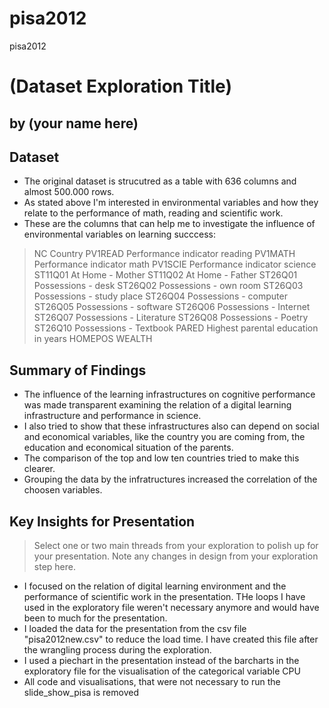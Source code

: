# pisa2012
pisa2012
# (Dataset Exploration Title)
## by (your name here)


## Dataset

* The original dataset is strucutred as a table with 636 columns and almost 500.000 rows.
* As stated above I'm interested in environmental variables and how they relate to the performance of math, reading and scientific work.
* These are the columns that can help me to investigate the influence of environmental variables on learning succcess:
    
>   NC Country
>   PV1READ Performance indicator reading
>   PV1MATH Performance indicator math
>   PV1SCIE Performance indicator science
>   ST11Q01 At Home - Mother
>   ST11Q02 At Home - Father
>   ST26Q01 Possessions - desk
>   ST26Q02 Possessions - own room
>   ST26Q03 Possessions - study place
>   ST26Q04 Possessions - computer
>   ST26Q05 Possessions - software
>   ST26Q06 Possessions - Internet
>   ST26Q07 Possessions - Literature
>   ST26Q08 Possessions - Poetry
>   ST26Q10 Possessions - Textbook
>   PARED Highest parental education in years
>   HOMEPOS
>   WEALTH



## Summary of Findings

* The influence of the learning infrastructures on cognitive performance was made transparent examining the relation of a digital learning infrastructure and performance in science.
* I also tried to show that these infrastructures also can depend on social and economical variables, like the country you are coming from, the education and economical situation of the parents.
* The comparison of the top and low ten countries tried to make this clearer.
* Grouping the data by the infratructures increased the correlation of the choosen variables.


## Key Insights for Presentation

> Select one or two main threads from your exploration to polish up for your presentation. Note any changes in design from your exploration step here.

* I focused on the relation of digital learning environment and the performance of scientific work in the presentation. THe loops I have used in the exploratory file weren't necessary anymore and would have been to much for the presentation.
* I loaded the data for the presentation from the csv file "pisa2012new.csv" to reduce the load time. I have created this file after the wrangling process during the exploration.
* I used a piechart in the presentation instead of the barcharts in the exploratory file for the visualisation of the categorical variable CPU
* All code and visualisations, that were not necessary to run the slide_show_pisa is removed
